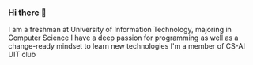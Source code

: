 ### Hi there 👋

I am a freshman at University of Information Technology, majoring in Computer Science
I have a deep passion for programming as well as a change-ready mindset to learn new technologies
I'm a member of CS-AI UIT club
